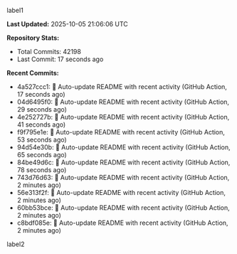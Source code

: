
label1 
<!-- ACTIVITY_START -->
**Last Updated:** 2025-10-05 21:06:06 UTC

**Repository Stats:**
- Total Commits: 42198
- Last Commit: 17 seconds ago

**Recent Commits:**
- 4a527ccc1: 🤖 Auto-update README with recent activity (GitHub Action, 17 seconds ago)
- 04d6495f0: 🤖 Auto-update README with recent activity (GitHub Action, 29 seconds ago)
- 4e252727b: 🤖 Auto-update README with recent activity (GitHub Action, 41 seconds ago)
- f9f795e1e: 🤖 Auto-update README with recent activity (GitHub Action, 53 seconds ago)
- 94d54e30b: 🤖 Auto-update README with recent activity (GitHub Action, 65 seconds ago)
- 84be49d6c: 🤖 Auto-update README with recent activity (GitHub Action, 78 seconds ago)
- 743d76d63: 🤖 Auto-update README with recent activity (GitHub Action, 2 minutes ago)
- 56e313f2f: 🤖 Auto-update README with recent activity (GitHub Action, 2 minutes ago)
- 60bb53bce: 🤖 Auto-update README with recent activity (GitHub Action, 2 minutes ago)
- c8bdf085e: 🤖 Auto-update README with recent activity (GitHub Action, 2 minutes ago)
<!-- ACTIVITY_END -->

label2
